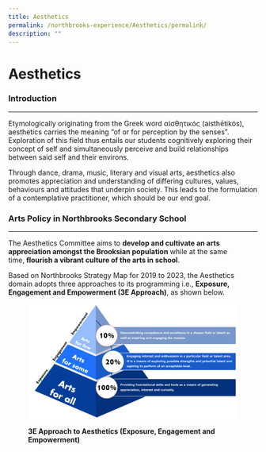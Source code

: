 ```yaml
---
title: Aesthetics
permalink: /northbrooks-experience/Aesthetics/permalink/
description: ""
---
```

Aesthetics
==========

### Introduction
------------

  

Etymologically originating from the Greek word αἰσθητικός (aisthētikós), aesthetics carries the meaning “of or for perception by the senses”. Exploration of this field thus entails our students cognitively exploring their concept of self and simultaneously perceive and build relationships between said self and their environs.   

  

Through dance, drama, music, literary and visual arts, aesthetics also promotes appreciation and understanding of differing cultures, values, behaviours and attitudes that underpin society. This leads to the formulation of a contemplative practitioner, which should be our end goal.

### Arts Policy in Northbrooks Secondary School
-------------------------------------------

  

The Aesthetics Committee aims to **develop and cultivate an arts appreciation amongst the Brooksian population** while at the same time, **flourish a vibrant culture of the arts in school**.

  

Based on Northbrooks Strategy Map for 2019 to 2023, the Aesthetics domain adopts three approaches to its programming i.e., **Exposure, Engagement and Empowerment (3E Approach)**, as shown below.



<figure>

![](/images/Aesthetic%202022.png)

<figcaption> <strong> 3E Approach to Aesthetics (Exposure, Engagement and Empowerment) </strong> </figcaption>

</figure>

